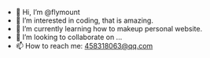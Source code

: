 - 👋 Hi, I’m @flymount
- 👀 I’m interested in coding, that is amazing.
- 🌱 I’m currently learning how to makeup personal website. 
- 💞️ I’m looking to collaborate on ...
- 📫 How to reach me: 458318063@qq.com

<!---
flymount/flymount is a ✨ special ✨ repository because its `README.md` (this file) appears on your GitHub profile.
You can click the Preview link to take a look at your changes.
--->
